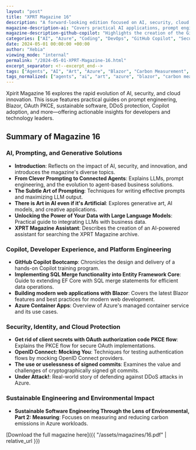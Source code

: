 ```yaml
---
layout: "post"
title: "XPRT Magazine 16"
description: "A forward-looking edition focused on AI, security, cloud innovation, Blazor, prompting, sustainable engineering, and more. Features hands-on guides, real-world stories, and technical deep-dives for modern software professionals."
magazine-description-ai: "Covers practical AI applications, prompt engineering, generative art, LLMs, Copilot, and agent-based solutions for business transformation."
magazine-description-github-copilot: "Highlights the creation of the GitHub Copilot Bootcamp and real-world Copilot adoption."
categories: ["AI", "Azure", "Coding", "DevOps", "GitHub Copilot", "Security"]
date: 2024-05-01 00:00:00 +00:00
author: "Xebia"
viewing_mode: "internal"
permalink: "/2024-05-01-XPRT-Magazine-16.html"
excerpt_separator: <!--excerpt_end-->
tags: ["Agents", "AI", "Art", "Azure", "Blazor", "Carbon Measurement", "Coding", "Container Apps", "DDoS", "DevOps", "Entity Framework", "Environmental Impact", "GitHub Copilot", "LLM", "Magazines", "OAuth", "OpenID Connect", "PKCE", "Prompt Engineering", "Security", "SQL Merge"]
tags_normalized: ["agents", "ai", "art", "azure", "blazor", "carbon measurement", "coding", "container apps", "ddos", "devops", "entity framework", "environmental impact", "github copilot", "llm", "magazines", "oauth", "openid connect", "pkce", "prompt engineering", "security", "sql merge"]
---
```


Xpirit Magazine 16 explores the rapid evolution of AI, security, and cloud innovation. This issue features practical guides on prompt engineering, Blazor, OAuth PKCE, sustainable software, DDoS protection, Copilot adoption, and more—offering actionable insights for developers and technology leaders.
<!--excerpt_end-->

## Summary of Magazine 16

### AI, Prompting, and Generative Solutions

- **Introduction**: Reflects on the impact of AI, security, and innovation, and introduces the magazine's diverse topics.
- **From Clever Prompting to Connected Agents**: Explains LLMs, prompt engineering, and the evolution to agent-based business solutions.
- **The Subtle Art of Prompting**: Techniques for writing effective prompts and maximizing LLM output.
- **There is Art in AI even if it's Artificial**: Explores generative art, AI models, and creative applications.
- **Unlocking the Power of Your Data with Large Language Models**: Practical guide to integrating LLMs with business data.
- **XPRT Magazine Assistant**: Describes the creation of an AI-powered assistant for searching the XPRT Magazine archive.

### Copilot, Developer Experience, and Platform Engineering

- **GitHub Copilot Bootcamp**: Chronicles the design and delivery of a hands-on Copilot training program.
- **Implementing SQL Merge functionality into Entity Framework Core**: Guide to extending EF Core with SQL merge statements for efficient data operations.
- **Building modern web applications with Blazor**: Covers the latest Blazor features and best practices for modern web development.
- **Azure Container Apps**: Overview of Azure's managed container service and its use cases.

### Security, Identity, and Cloud Protection

- **Get rid of client secrets with OAuth authorization code PKCE flow**: Explains the PKCE flow for secure OAuth implementations.
- **OpenID Connect: Mocking You**: Techniques for testing authentication flows by mocking OpenID Connect providers.
- **The use or uselessness of signed commits**: Examines the value and challenges of cryptographically signed git commits.
- **Under Attack!**: Real-world story of defending against DDoS attacks in Azure.

### Sustainable Engineering and Environmental Impact

- **Sustainable Software Engineering Through the Lens of Environmental, Part 2: Measuring**: Focuses on measuring and reducing carbon emissions in Azure workloads.

[Download the full magazine here]({{ "/assets/magazines/16.pdf" | relative_url }})
